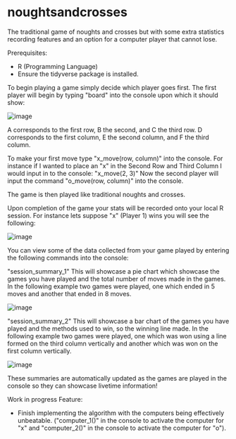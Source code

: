 # noughtsandcrosses
The traditional game of noughts and crosses but with some extra statistics recording features and an option for a computer player that cannot lose.

Prerequisites:
- R (Programming Language) 
- Ensure the tidyverse package is installed.

To begin playing a game simply decide which player goes first.
The first player will begin by typing "board" into the console upon which it should show:

![image](https://github.com/eaas933/noughtsandcrosses/assets/64386451/d78c03e6-a7d0-45b7-87e7-c6acb380bb91)

A corresponds to the first row, B the second, and C the third row.
D corresponds to the first column, E the second column, and F the third column.

To make your first move type "x_move(row, column)" into the console.
For instance if I wanted to place an "x" in the Second Row and Third Column I would input in to the console: "x_move(2, 3)"
Now the second player will input the command "o_move(row, column)" into the console.

The game is then played like traditional noughts and crosses.

Upon completion of the game your stats will be recorded onto your local R session.
For instance lets suppose "x" (Player 1) wins you will see the following:

![image](https://github.com/eaas933/noughtsandcrosses/assets/64386451/8cebc7d1-c4f2-4019-8599-cdfe9dce19a3)

You can view some of the data collected from your game played by entering the following commands into the console:

"session_summary_1"
This will showcase a pie chart which showcase the games you have played and the total number of moves made in the games.
In the following example two games were played, one which ended in 5 moves and another that ended in 8 moves.

![image](https://github.com/eaas933/noughtsandcrosses/assets/64386451/1e60b8af-c0e9-493c-b162-d3599ca0d03c)

"session_summary_2"
This will showcase a bar chart of the games you have played and the methods used to win, so the winning line made.
In the following example two games were played, one which was won using a line formed on the third column vertically 
and another which was won on the first column vertically.

![image](https://github.com/eaas933/noughtsandcrosses/assets/64386451/5cc22cfc-213f-4140-b096-6f52f7c7270c)

These summaries are automatically updated as the games are played in the console so they can showcase livetime information!

Work in progress Feature:
- Finish implementing the algorithm with the computers being effectively unbeatable.
("computer_1()" in the console to activate the computer for "x" and "computer_2()" in the console to activate the computer for "o").
